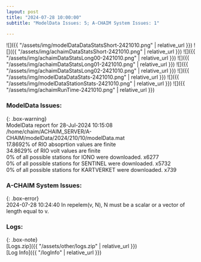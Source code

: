 ```yaml
---
layout: post
title: "2024-07-28 10:00:00"
subtitle: "ModelData Issues: 5; A-CHAIM System Issues: 1"

---
```


![]({{ "/assets/img/modelDataDataStatsShort-2421010.png" | relative_url }})
![]({{ "/assets/img/achaimDataStatsShort-2421010.png" | relative_url }})
![]({{ "/assets/img/achaimDataStatsLong00-2421010.png" | relative_url }})
![]({{ "/assets/img/achaimDataStatsLong01-2421010.png" | relative_url }})
![]({{ "/assets/img/achaimDataStatsLong02-2421010.png" | relative_url }})
![]({{ "/assets/img/modelDataDataStats-2421010.png" | relative_url }})
![]({{ "/assets/img/modelDataStationStats-2421010.png" | relative_url }})
![]({{ "/assets/img/achaimRunTime-2421010.png" | relative_url }})


### ModelData Issues:  
  
{: .box-warning}  
 ModelData report for 28-Jul-2024 10:15:08   
 /home/chaim/ACHAIM_SERVER/A-CHAIM/modelData/2024/210/10/modelData.mat   
 17.8692% of RIO absoprtion values are finite   
 34.8629% of RIO volt values are finite   
 0% of all possible stations for IONO were downloaded. x6277   
 0% of all possible stations for SENTINEL were downloaded. x5732   
 0% of all possible stations for KARTVERKET were downloaded. x739   
  
### A-CHAIM System Issues:  
  
{: .box-error}  
2024-07-28 10:24:40 In repelem(v, N), N must be a scalar or a vector of length equal to v.  

### Logs:  
  
{: .box-note}  
[Logs.zip]({{ "/assets/other/logs.zip" | relative_url }})  
[Log Info]({{ "/logInfo" | relative_url }})  
